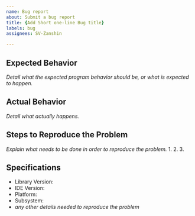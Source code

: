 ```yaml
---
name: Bug report
about: Submit a bug report
title: {Add Short one-line Bug title}
labels: bug
assignees: SV-Zanshin

---
```


## Expected Behavior

_Detail what the expected program behavior should be, or what is expected to happen._

## Actual Behavior

_Detail what actually happens._

## Steps to Reproduce the Problem

_Explain what needs to be done in order to reproduce the problem._
  1.
  2.
  3.

## Specifications

  - Library Version:
  - IDE Version:
  - Platform:
  - Subsystem:
  - _any other details needed to reproduce the problem_
